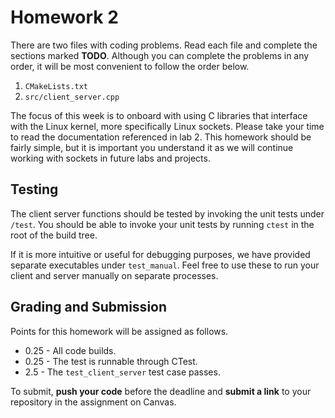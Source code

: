 # Homework 2

There are two files with coding problems. Read each file and complete the sections marked **TODO**.
Although you can complete the problems in any order, it will be most convenient to follow the order
below.

1. ```CMakeLists.txt```
2. ```src/client_server.cpp```

The focus of this week is to onboard with using C libraries that interface with the Linux kernel, more 
specifically Linux sockets. Please take your time to read the documentation referenced in lab 2. This 
homework should be fairly simple, but it is important you understand it as we will continue working with 
sockets in future labs and projects.

## Testing
The client server functions should be tested by invoking the unit tests under ```/test```. You should
be able to invoke your unit tests by running ```ctest``` in the root of the build tree.

If it is more intuitive or useful for debugging purposes, we have provided separate executables under
```test_manual```. Feel free to use these to run your client and server manually on separate processes.

## Grading and Submission

Points for this homework will be assigned as follows.

- 0.25 - All code builds.
- 0.25 - The test is runnable through CTest.
- 2.5 - The ```test_client_server``` test case passes.

To submit, **push your code** before the deadline and **submit a link** to your repository in the assignment on Canvas.